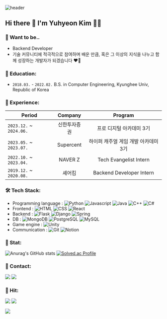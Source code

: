 ![header](https://capsule-render.vercel.app/api?type=wave&color=ADD8E6&height=350&section=header&text=☁️%20youhyeoneee%20☁️&fontSize=40)

## Hi there 👋 I'm Yuhyeon Kim 👩‍💻

### 💭 Want to be.. 
- Backend Developer
- 기술 커뮤니티에 적극적으로 참여하며 배운 만큼, 혹은 그 이상의 지식을 나누고 함께 성장하는 개발자가 되겠습니다 ❤️‍🔥

### 🏫 Education: 
- `2018.03.` - `2022.02.` B.S. in Computer Engineering, Kyunghee Univ, Republic of Korea 

### 🏢 Experience: 
| Period | Company | Program |
|-------|:--------:|:---------:|
| `2023.12.` ~ `2024.06.` | 신한투자증권 | 프로 디지털 아카데미 3기  |
| `2023.05.` ~ `2023.07.` | Supercent | 하이퍼 캐주얼 게임 개발 아카데미 3기 |
| `2022.10.` ~ `2023.04.` | NAVER Z | Tech Evangelist Intern |
| `2019.12.` ~ `2020.08.` | 셰어킴 | Backend Developer Intern |

### 🛠️ Tech Stack:

- Programming language : 
![Python](https://img.shields.io/badge/-Python-3776AB?style=flat&logo=Python&logoColor=white)
![Javascript](https://img.shields.io/badge/-Javascript-F7DF1E?style=flat&logo=Javascript&logoColor=white)
![Java](https://img.shields.io/badge/-Java-007396?style=flat&logo=Java&logoColor=white)
![C++](https://img.shields.io/badge/-C++-00599C?style=flat&logo=Java&logoColor=white)
![C#](https://img.shields.io/badge/-C%23-%23239120.svg?style=flat&logo=c-sharp&logoColor=white)
- Frontend : ![HTML](https://img.shields.io/badge/-HTML5-E34F26?style=flat&logo=HTML5&logoColor=white) ![CSS](https://img.shields.io/badge/-CSS-1572B6?style=flat&logo=CSS3&logoColor=white) ![React](https://img.shields.io/badge/-React-61DAFB?style=flat&logo=React&logoColor=white)
- Backend : ![Flask](https://img.shields.io/badge/-Flask-000000?style=flat&logo=Flask&logoColor=white) ![Django](https://img.shields.io/badge/-Django-092E20?style=flat&logo=Django&logoColor=white) ![Spring](https://img.shields.io/badge/-Spring-6DB33F?style=flat&logo=Spring&logoColor=white) 
- DB : ![MongoDB](https://img.shields.io/badge/-MongoDB-47A248?style=flat&logo=MongoDB&logoColor=white)  ![PostgreSQL](https://img.shields.io/badge/-PostgreSQL-336791?style=flat&logo=postgresql&logoColor=white) ![MySQL](https://img.shields.io/badge/-MySQL-4479A1?logo=mysql&logoColor=white)
- Game engine : ![Unity](https://img.shields.io/badge/-Unity-%23000000.svg?style=flat&logo=unity&logoColor=white) 
- Communication : ![Git](https://img.shields.io/badge/-Git-F05032?style=flat&logo=git&logoColor=white) ![Notion](https://img.shields.io/badge/-Notion-000000?style=flat&logo=Notion&logoColor=white)

### 🏅 Stat:

![Anurag's GitHub stats](https://github-readme-stats.vercel.app/api?username=youhyeoneee&count_private=true&show_icons=true&theme=default)
[![Solved.ac Profile](http://mazassumnida.wtf/api/v2/generate_badge?boj=qqff0311)](https://solved.ac/qqff0311/)

### 💌 Contact:
  <a href="https://velog.io/@youhyeoneee/posts" target="_blank"><img src="https://img.shields.io/badge/velog-20C997?style=flat-square&logo=Velog&logoColor=white"/></a>
  <a href="mailto:yuhyeon74@gmail.com" target="_blank"><img src="https://img.shields.io/badge/gmail-EA4335?style=flat-square&logo=Gmail&logoColor=white"/></a>

### 🔫 Hit:
<a href="https://hits.seeyoufarm.com"><img src="https://hits.seeyoufarm.com/api/count/incr/badge.svg?url=https%3A%2F%2Fgithub.com%2Fyouhyeoneee%2F&count_bg=%23000000&title_bg=%23000000&icon=github.svg&icon_color=%23FFFFFF&title=GitHub&edge_flat=true"/></a>
<a href="https://hits.seeyoufarm.com"><img src="https://hits.seeyoufarm.com/api/count/incr/badge.svg?url=https%3A%2F%2Fvelog.io%2F%40youhyeoneee&count_bg=%2320C997&title_bg=%2320C997&icon=blogger.svg&icon_color=%23FFFFFF&title=Velog&edge_flat=true"/></a>

<img src="https://capsule-render.vercel.app/api?type=waving&color=auto&height=300&section=footer"/>
